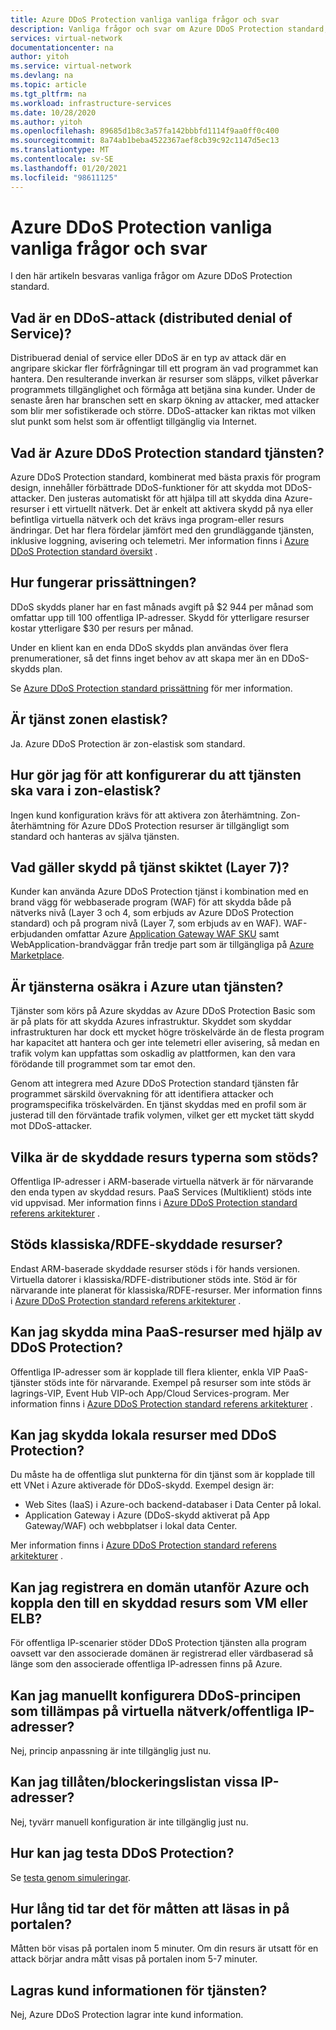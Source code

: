 ```yaml
---
title: Azure DDoS Protection vanliga vanliga frågor och svar
description: Vanliga frågor och svar om Azure DDoS Protection standard, vilket ger försvar mot DDoS-attacker.
services: virtual-network
documentationcenter: na
author: yitoh
ms.service: virtual-network
ms.devlang: na
ms.topic: article
ms.tgt_pltfrm: na
ms.workload: infrastructure-services
ms.date: 10/28/2020
ms.author: yitoh
ms.openlocfilehash: 89685d1b8c3a57fa142bbbfd1114f9aa0ff0c400
ms.sourcegitcommit: 8a74ab1beba4522367aef8cb39c92c1147d5ec13
ms.translationtype: MT
ms.contentlocale: sv-SE
ms.lasthandoff: 01/20/2021
ms.locfileid: "98611125"
---
```

# <a name="azure-ddos-protection-standard-frequent-asked-questions"></a>Azure DDoS Protection vanliga vanliga frågor och svar

I den här artikeln besvaras vanliga frågor om Azure DDoS Protection standard. 

## <a name="what-is-a-distributed-denial-of-service-ddos-attack"></a>Vad är en DDoS-attack (distributed denial of Service)?
Distribuerad denial of service eller DDoS är en typ av attack där en angripare skickar fler förfrågningar till ett program än vad programmet kan hantera. Den resulterande inverkan är resurser som släpps, vilket påverkar programmets tillgänglighet och förmåga att betjäna sina kunder. Under de senaste åren har branschen sett en skarp ökning av attacker, med attacker som blir mer sofistikerade och större. DDoS-attacker kan riktas mot vilken slut punkt som helst som är offentligt tillgänglig via Internet.

## <a name="what-is-azure-ddos-protection-standard-service"></a>Vad är Azure DDoS Protection standard tjänsten?
Azure DDoS Protection standard, kombinerat med bästa praxis för program design, innehåller förbättrade DDoS-funktioner för att skydda mot DDoS-attacker. Den justeras automatiskt för att hjälpa till att skydda dina Azure-resurser i ett virtuellt nätverk. Det är enkelt att aktivera skydd på nya eller befintliga virtuella nätverk och det krävs inga program-eller resurs ändringar. Det har flera fördelar jämfört med den grundläggande tjänsten, inklusive loggning, avisering och telemetri. Mer information finns i [Azure DDoS Protection standard översikt](ddos-protection-overview.md) . 

## <a name="how-does-pricing-work"></a>Hur fungerar prissättningen?
DDoS skydds planer har en fast månads avgift på $2 944 per månad som omfattar upp till 100 offentliga IP-adresser. Skydd för ytterligare resurser kostar ytterligare $30 per resurs per månad. 

Under en klient kan en enda DDoS skydds plan användas över flera prenumerationer, så det finns inget behov av att skapa mer än en DDoS-skydds plan.

Se [Azure DDoS Protection standard prissättning](https://azure.microsoft.com/pricing/details/ddos-protection/) för mer information.

## <a name="is-the-service-zone-resilient"></a>Är tjänst zonen elastisk?
Ja. Azure DDoS Protection är zon-elastisk som standard.

## <a name="how-do-i-configure-the-service-to-be-zone-resilient"></a>Hur gör jag för att konfigurerar du att tjänsten ska vara i zon-elastisk?
Ingen kund konfiguration krävs för att aktivera zon återhämtning. Zon-återhämtning för Azure DDoS Protection resurser är tillgängligt som standard och hanteras av själva tjänsten.

## <a name="what-about-protection-at-the-service-layer-layer-7"></a>Vad gäller skydd på tjänst skiktet (Layer 7)?
Kunder kan använda Azure DDoS Protection tjänst i kombination med en brand vägg för webbaserade program (WAF) för att skydda både på nätverks nivå (Layer 3 och 4, som erbjuds av Azure DDoS Protection standard) och på program nivå (Layer 7, som erbjuds av en WAF). WAF-erbjudanden omfattar Azure [Application Gateway WAF SKU](../web-application-firewall/ag/ag-overview.md?toc=%2fazure%2fvirtual-network%2ftoc.json) samt WebApplication-brandväggar från tredje part som är tillgängliga på [Azure Marketplace](https://azuremarketplace.microsoft.com/marketplace/apps?page=1&search=web%20application%20firewall).

## <a name="are-services-unsafe-in-azure-without-the-service"></a>Är tjänsterna osäkra i Azure utan tjänsten?
Tjänster som körs på Azure skyddas av Azure DDoS Protection Basic som är på plats för att skydda Azures infrastruktur. Skyddet som skyddar infrastrukturen har dock ett mycket högre tröskelvärde än de flesta program har kapacitet att hantera och ger inte telemetri eller avisering, så medan en trafik volym kan uppfattas som oskadlig av plattformen, kan den vara förödande till programmet som tar emot den. 

Genom att integrera med Azure DDoS Protection standard tjänsten får programmet särskild övervakning för att identifiera attacker och programspecifika tröskelvärden. En tjänst skyddas med en profil som är justerad till den förväntade trafik volymen, vilket ger ett mycket tätt skydd mot DDoS-attacker.

## <a name="what-are-the-supported-protected-resource-types"></a>Vilka är de skyddade resurs typerna som stöds?
Offentliga IP-adresser i ARM-baserade virtuella nätverk är för närvarande den enda typen av skyddad resurs. PaaS Services (Multiklient) stöds inte vid uppvisad. Mer information finns i [Azure DDoS Protection standard referens arkitekturer](ddos-protection-reference-architectures.md) .

## <a name="are-classicrdfe-protected-resources-supported"></a>Stöds klassiska/RDFE-skyddade resurser?
Endast ARM-baserade skyddade resurser stöds i för hands versionen. Virtuella datorer i klassiska/RDFE-distributioner stöds inte. Stöd är för närvarande inte planerat för klassiska/RDFE-resurser. Mer information finns i [Azure DDoS Protection standard referens arkitekturer](ddos-protection-reference-architectures.md) .

## <a name="can-i-protect-my-paas-resources-using-ddos-protection"></a>Kan jag skydda mina PaaS-resurser med hjälp av DDoS Protection?
Offentliga IP-adresser som är kopplade till flera klienter, enkla VIP PaaS-tjänster stöds inte för närvarande. Exempel på resurser som inte stöds är lagrings-VIP, Event Hub VIP-och App/Cloud Services-program. Mer information finns i [Azure DDoS Protection standard referens arkitekturer](ddos-protection-reference-architectures.md) .

## <a name="can-i-protect-my-on-premise-resources-using-ddos-protection"></a>Kan jag skydda lokala resurser med DDoS Protection?
Du måste ha de offentliga slut punkterna för din tjänst som är kopplade till ett VNet i Azure aktiverade för DDoS-skydd. Exempel design är:
- Web Sites (IaaS) i Azure-och backend-databaser i Data Center på lokal. 
- Application Gateway i Azure (DDoS-skydd aktiverat på App Gateway/WAF) och webbplatser i lokal data Center.

Mer information finns i [Azure DDoS Protection standard referens arkitekturer](ddos-protection-reference-architectures.md) .

## <a name="can-i-register-a-domain-outside-of-azure-and-associate-that-to-a-protected-resource-like-vm-or-elb"></a>Kan jag registrera en domän utanför Azure och koppla den till en skyddad resurs som VM eller ELB?
För offentliga IP-scenarier stöder DDoS Protection tjänsten alla program oavsett var den associerade domänen är registrerad eller värdbaserad så länge som den associerade offentliga IP-adressen finns på Azure. 

## <a name="can-i-manually-configure-the-ddos-policy-applied-to-the-vnetspublic-ips"></a>Kan jag manuellt konfigurera DDoS-principen som tillämpas på virtuella nätverk/offentliga IP-adresser?
Nej, princip anpassning är inte tillgänglig just nu.

## <a name="can-i-allowlistblocklist-specific-ip-addresses"></a>Kan jag tillåten/blockeringslistan vissa IP-adresser?
Nej, tyvärr manuell konfiguration är inte tillgänglig just nu.

## <a name="how-can-i-test-ddos-protection"></a>Hur kan jag testa DDoS Protection?
Se [testa genom simuleringar](test-through-simulations.md).

## <a name="how-long-does-it-take-for-the-metrics-to-load-on-portal"></a>Hur lång tid tar det för måtten att läsas in på portalen?
Måtten bör visas på portalen inom 5 minuter. Om din resurs är utsatt för en attack börjar andra mått visas på portalen inom 5-7 minuter. 

## <a name="does-the-service-store-customer-data"></a>Lagras kund informationen för tjänsten?
Nej, Azure DDoS Protection lagrar inte kund information.
    
